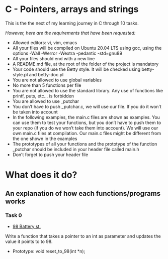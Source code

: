 # C - Pointers, arrays and strings

This is the the next of my learning journey in C through 10 tasks.

*However, here are the requirements that have been requested:*

* Allowed editors: vi, vim, emacs
* All your files will be compiled on Ubuntu 20.04 LTS using gcc, using the options -Wall -Werror -Wextra -pedantic -std=gnu89
* All your files should end with a new line
* A README.md file, at the root of the folder of the project is mandatory
* Your code should use the Betty style. It will be checked using betty-style.pl and betty-doc.pl
* You are not allowed to use global variables
* No more than 5 functions per file
* You are not allowed to use the standard library. Any use of functions like printf, puts, etc… is forbidden
* You are allowed to use _putchar
* You don’t have to push _putchar.c, we will use our file. If you do it won’t be taken into account
* In the following examples, the main.c files are shown as examples. You can use them to test your functions, but you don’t have to push them to your repo (if you do we won’t take them into account). We will use our own main.c files at compilation. Our main.c files might be different from the one shown in the examples
* The prototypes of all your functions and the prototype of the function _putchar should be included in your header file called main.h
* Don’t forget to push your header file


# **What does it do?**

## **An explanation of how each functions/programs works**



### **Task 0**
* [98 Battery st.](https://github.com/Aluranae/holbertonschool-low_level_programming/blob/main/pointers_arrays_strings/0-reset_to_98.c)

Write a function that takes a pointer to an int as parameter and updates the value it points to to 98.

* Prototype: void reset_to_98(int *n);



